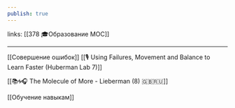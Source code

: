 ```yaml
---
publish: true
---
```

links: [[378 🎓Образование MOC]]

---

[[Совершение ошибок]]
[[🎙 Using Failures, Movement and Balance to Learn Faster (Huberman Lab 7)]]

[[📚🌀🎧 The Molecule of More - Lieberman (8) 🇬🇧🇷🇺]]

[[Обучение навыкам]]